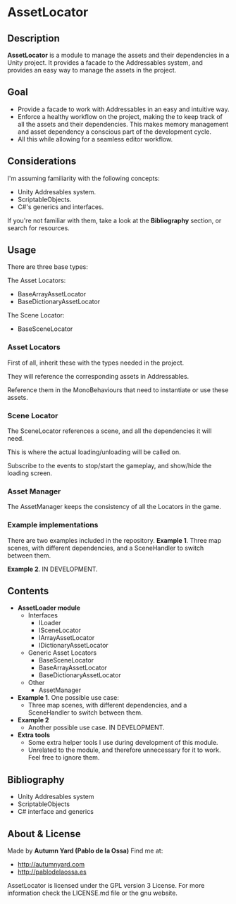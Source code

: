 # AssetLocator


## Description
**AssetLocator** is a module to manage the assets and their dependencies in a Unity project. 
It provides a facade to the Addressables system, and provides an easy way to manage the assets in the project.


## Goal
- Provide a facade to work with Addressables in an easy and intuitive way.
- Enforce a healthy workflow on the project, making the to keep track of all the assets and their dependencies. This makes memory management and asset dependency a conscious part of the development cycle.
- All this while allowing for a seamless editor workflow.


## Considerations
I'm assuming familiarity with the following concepts:
- Unity Addresables system.
- ScriptableObjects.
- C#'s generics and interfaces.

If you're not familiar with them, take a look at the **Bibliography** section, or search for resources.


## Usage

There are three base types:

The Asset Locators:
 - BaseArrayAssetLocator
 - BaseDictionaryAssetLocator

 The Scene Locator:
 - BaseSceneLocator

### Asset Locators
First of all, inherit these with the types needed in the project. 

They will reference the corresponding assets in Addressables. 

Reference them in the MonoBehaviours that need to instantiate or use these assets.

### Scene Locator
The SceneLocator references a scene, and all the dependencies it will need.

This is where the actual loading/unloading will be called on.

Subscribe to the events to stop/start the gameplay, and show/hide the loading screen.

### Asset Manager
The AssetManager keeps the consistency of all the Locators in the game.

### Example implementations
There are two examples included in the repository. 
**Example 1**. Three map scenes, with different dependencies, and a SceneHandler to switch between them.

**Example 2**. IN DEVELOPMENT.


## Contents
- **AssetLoader module**
    - Interfaces
        - ILoader
        - ISceneLocator
        - IArrayAssetLocator
        - IDictionaryAssetLocator
    - Generic Asset Locators
        - BaseSceneLocator
        - BaseArrayAssetLocator
        - BaseDictionaryAssetLocator
    - Other
        - AssetManager
- **Example 1**. One possible use case: 
    - Three map scenes, with different dependencies, and a SceneHandler to switch between them.
- **Example 2**
    - Another possible use case. IN DEVELOPMENT.
- **Extra tools**
    - Some extra helper tools I use during development of this module.
    - Unrelated to the module, and therefore unnecessary for it to work. Feel free to ignore them.


## Bibliography
 * Unity Addresables system
 * ScriptableObjects
 * C# interface and generics


## About & License
Made by **Autumn Yard (Pablo de la Ossa)**
Find me at: 
 * http://autumnyard.com
 * http://pablodelaossa.es

AssetLocator is licensed under the GPL version 3 License. For more information check the LICENSE.md file or the gnu website.